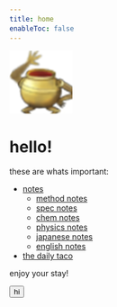 ```yaml
---
title: home
enableToc: false
---
```

![](notes/images/Pasted%20image%2020230228195052.png)
# hello!
these are whats important:
- [notes](notes/notes.md)
	- [method notes](notes/subsections/methods.md)
	- [spec notes](notes/subsections/spec.md)
	- [chem notes](notes/subsections/chem.md)
	- [physics notes](notes/subsections/phys.md)
	- [japanese notes](notes/subsections/jap.md)
	- [english notes](notes/subsections/eng.md)
- [the daily taco](daily/DAILY.md)

enjoy your stay!

<div>
<button onclick="lmao()">hi</button>
</div>
<script>
function lmao() {
	alert("f");
}
</script>
